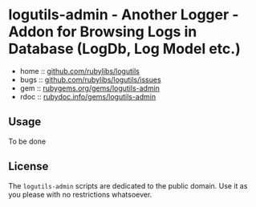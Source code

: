 # logutils-admin  - Another Logger - Addon for Browsing Logs in Database (LogDb, Log Model etc.)

* home :: [github.com/rubylibs/logutils](https://github.com/rubylibs/logutils)
* bugs :: [github.com/rubylibs/logutils/issues](https://github.com/rubylibs/logutils)
* gem  :: [rubygems.org/gems/logutils-admin](https://rubygems.org/gems/logutils-admin)
* rdoc :: [rubydoc.info/gems/logutils-admin](http://rubydoc.info/gems/logutils-admin)


## Usage

To be done


## License

The `logutils-admin` scripts are dedicated to the public domain.
Use it as you please with no restrictions whatsoever.

